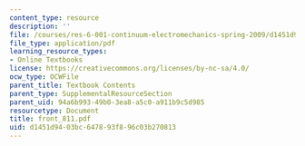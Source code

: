 ```yaml
---
content_type: resource
description: ''
file: /courses/res-6-001-continuum-electromechanics-spring-2009/d1451d9403bc647893f896c03b270813_front_811.pdf
file_type: application/pdf
learning_resource_types:
- Online Textbooks
license: https://creativecommons.org/licenses/by-nc-sa/4.0/
ocw_type: OCWFile
parent_title: Textbook Contents
parent_type: SupplementalResourceSection
parent_uid: 94a6b993-49b0-3ea8-a5c0-a911b9c5d985
resourcetype: Document
title: front_811.pdf
uid: d1451d94-03bc-6478-93f8-96c03b270813
---
```

